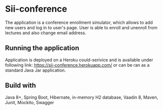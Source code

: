 # Sii-conference
The application is a conference enrollment simulator, which allows to add new users and log in to user's page. User is able to enroll and unenroll from lectures and also change email address. 

## Running the application
Application is deployed on a Heroku could-serivice and is available under following link: https://sii-conference.herokuapp.com/ or can be ran as a standard Java Jar application.

## Build with
Java 8+, Spring Boot, Hibernate, in-memory H2 database, Vaadin 8, Maven, Junit, Mockito, Swagger

